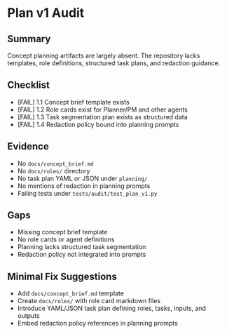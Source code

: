 # Plan v1 Audit

## Summary
Concept planning artifacts are largely absent. The repository lacks templates, role definitions, structured task plans, and redaction guidance.
## Checklist
- [FAIL] 1.1 Concept brief template exists
- [FAIL] 1.2 Role cards exist for Planner/PM and other agents
- [FAIL] 1.3 Task segmentation plan exists as structured data
- [FAIL] 1.4 Redaction policy bound into planning prompts

## Evidence
- No `docs/concept_brief.md`
- No `docs/roles/` directory
- No task plan YAML or JSON under `planning/`
- No mentions of redaction in planning prompts
- Failing tests under `tests/audit/test_plan_v1.py`

## Gaps
- Missing concept brief template
- No role cards or agent definitions
- Planning lacks structured task segmentation
- Redaction policy not integrated into prompts

## Minimal Fix Suggestions
- Add `docs/concept_brief.md` template
- Create `docs/roles/` with role card markdown files
- Introduce YAML/JSON task plan defining roles, tasks, inputs, and outputs
- Embed redaction policy references in planning prompts

